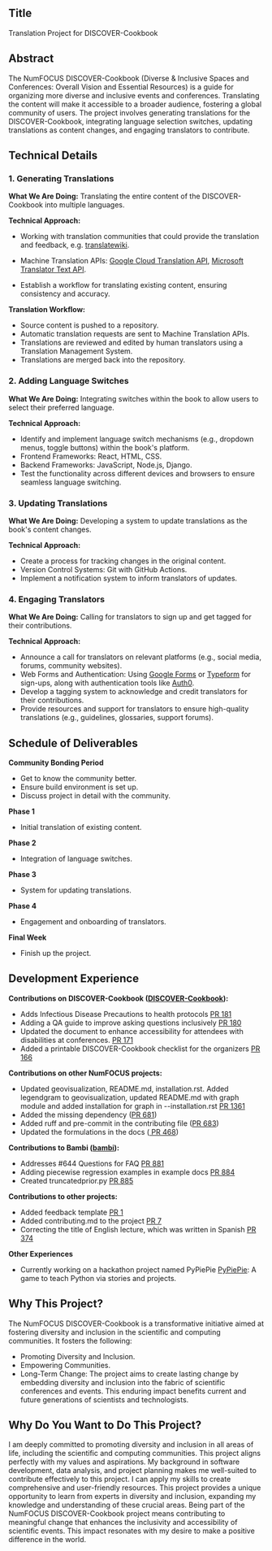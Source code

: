 ## Title
Translation Project for DISCOVER-Cookbook

## Abstract
The NumFOCUS DISCOVER-Cookbook (Diverse & Inclusive Spaces and Conferences: Overall Vision and Essential Resources) is a guide for organizing more diverse and inclusive events and conferences. Translating the content will make it accessible to a broader audience, fostering a global community of users. The project involves generating translations for the DISCOVER-Cookbook, integrating language selection switches, updating translations as content changes, and engaging translators to contribute.

## Technical Details

### 1. Generating Translations
**What We Are Doing:** Translating the entire content of the DISCOVER-Cookbook into multiple languages.

**Technical Approach:**
-  Working with translation communities that could provide the translation and feedback, e.g. [translatewiki](https://translatewiki.net/).

- Machine Translation APIs: [Google Cloud Translation API](https://cloud.google.com/translate), [Microsoft Translator Text API](https://azure.microsoft.com/en-us/services/cognitive-services/translator/).
- Establish a workflow for translating existing content, ensuring consistency and accuracy.

**Translation Workflow:**
- Source content is pushed to a repository.
- Automatic translation requests are sent to Machine Translation APIs.
- Translations are reviewed and edited by human translators using a Translation Management System.
- Translations are merged back into the repository.

### 2. Adding Language Switches
**What We Are Doing:** Integrating switches within the book to allow users to select their preferred language.

**Technical Approach:**
- Identify and implement language switch mechanisms (e.g., dropdown menus, toggle buttons) within the book's platform.
- Frontend Frameworks: React, HTML, CSS.
- Backend Frameworks: JavaScript, Node.js, Django.
- Test the functionality across different devices and browsers to ensure seamless language switching.

### 3. Updating Translations
**What We Are Doing:** Developing a system to update translations as the book's content changes.

**Technical Approach:**
- Create a process for tracking changes in the original content.
- Version Control Systems: Git with GitHub Actions.
- Implement a notification system to inform translators of updates.

### 4. Engaging Translators
**What We Are Doing:** Calling for translators to sign up and get tagged for their contributions.

**Technical Approach:**
- Announce a call for translators on relevant platforms (e.g., social media, forums, community websites).
- Web Forms and Authentication: Using [Google Forms](https://www.google.com/forms/about/) or [Typeform](https://www.typeform.com/) for sign-ups, along with authentication tools like [Auth0](https://auth0.com/).
- Develop a tagging system to acknowledge and credit translators for their contributions.
- Provide resources and support for translators to ensure high-quality translations (e.g., guidelines, glossaries, support forums).

## Schedule of Deliverables
**Community Bonding Period**
- Get to know the community better.
- Ensure build environment is set up.
- Discuss project in detail with the community.

**Phase 1**
- Initial translation of existing content.

**Phase 2**
- Integration of language switches.

**Phase 3**
- System for updating translations.

**Phase 4**
- Engagement and onboarding of translators.

**Final Week**
- Finish up the project.

## Development Experience
**Contributions on DISCOVER-Cookbook ([DISCOVER-Cookbook](https://github.com/numfocus/DISCOVER-Cookbook)):**
- Adds Infectious Disease Precautions to health protocols [PR 181](https://github.com/numfocus/DISCOVER-Cookbook/pull/181)
- Adding a QA guide to improve asking questions inclusively [PR 180](https://github.com/numfocus/DISCOVER-Cookbook/pull/180)
- Updated the document to enhance accessibility for attendees with disabilities at conferences. [PR 171](https://github.com/numfocus/DISCOVER-Cookbook/pull/171)
- Added a printable DISCOVER-Cookbook checklist for the organizers [PR 166](https://github.com/numfocus/DISCOVER-Cookbook/pull/166)

**Contributions on other NumFOCUS projects:**
- Updated geovisualization, README.md, installation.rst. Added legendgram to geovisualization, updated README.md with graph module and added installation for graph in --installation.rst [PR 1361](https://github.com/pysal/pysal/pull/1361)
- Added the missing dependency ([PR 681](https://github.com/pysal/momepy/pull/681))
- Added ruff and pre-commit in the contributing file ([PR 683](https://github.com/pysal/momepy/pull/683))
- Updated the formulations in the docs ([ PR 468](https://github.com/pysal/spopt/pull/468))

**Contributions to Bambi ([bambi](https://github.com/bambinos/bambi)):**
- Addresses #644 Questions for FAQ [PR 881](https://github.com/bambinos/bambi/pull/881)
- Adding piecewise regression examples in example docs [PR 884](https://github.com/bambinos/bambi/pull/884)
- Created truncatedprior.py [PR 885](https://github.com/bambinos/bambi/pull/885)

**Contributions to other projects:**
- Added feedback template [PR 1](https://github.com/speco29/advisory-database/pull/1)
- Added contributing.md to the project [PR 7](https://github.com/numfocus/MOSS/pull/7)
- Correcting the title of English lecture, which was written in Spanish [PR 374](https://github.com/PyAr/PyZombis/pull/374)

**Other Experiences**
- Currently working on a hackathon project named PyPiePie [PyPiePie](https://github.com/AstroAirafar/PyPiePie): A game to teach Python via stories and projects.

## Why This Project?
The NumFOCUS DISCOVER-Cookbook is a transformative initiative aimed at fostering diversity and inclusion in the scientific and computing communities. It fosters the following:
- Promoting Diversity and Inclusion.
- Empowering Communities.
- Long-Term Change: The project aims to create lasting change by embedding diversity and inclusion into the fabric of scientific conferences and events. This enduring impact benefits current and future generations of scientists and technologists.

## Why Do You Want to Do This Project?
I am deeply committed to promoting diversity and inclusion in all areas of life, including the scientific and computing communities. This project aligns perfectly with my values and aspirations. My background in software development, data analysis, and project planning makes me well-suited to contribute effectively to this project. I can apply my skills to create comprehensive and user-friendly resources. This project provides a unique opportunity to learn from experts in diversity and inclusion, expanding my knowledge and understanding of these crucial areas. Being part of the NumFOCUS DISCOVER-Cookbook project means contributing to meaningful change that enhances the inclusivity and accessibility of scientific events. This impact resonates with my desire to make a positive difference in the world.